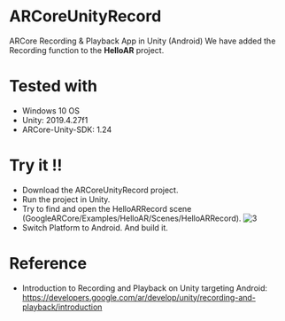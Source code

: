 # ARCoreUnityRecord
ARCore Recording &amp; Playback App in Unity (Android)
We have added the Recording function to the **HelloAR** project.

# Tested with
- Windows 10 OS
- Unity: 2019.4.27f1  
- ARCore-Unity-SDK: 1.24

# Try it !!
- Download the ARCoreUnityRecord project.
- Run the project in Unity.
- Try to find and open the HelloARRecord scene (GoogleARCore/Examples/HelloAR/Scenes/HelloARRecord).
![3](https://user-images.githubusercontent.com/68829425/151172894-9005215a-7a3e-463b-957f-6ce72370bc06.PNG)
- Switch Platform to Android. And build it.

# Reference
- Introduction to Recording and Playback on Unity targeting Android: https://developers.google.com/ar/develop/unity/recording-and-playback/introduction
